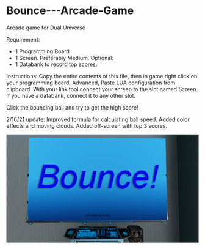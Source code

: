 # Bounce---Arcade-Game
Arcade game for Dual Universe


Requirement:
- 1 Programming Board
- 1 Screen. Preferably Medium.
Optional:
- 1 Databank to record top scores.


Instructions:
Copy the entire contents of this file, then in game right click on your programming board, Advanced, Paste LUA configuration from clipboard.
With your link tool connect your screen to the slot named Screen. If you have a databank, connect it to any other slot.

Click the bouncing ball and try to get the high score!

2/16/21 update:
Improved formula for calculating ball speed. Added color effects and moving clouds. Added off-screen with top 3 scores.

<img src="https://github.com/FoolsFolly/Bounce---Arcade-Game/blob/main/image.png?raw=true"></img>
